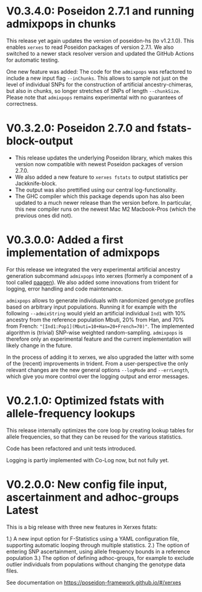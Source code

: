 # V0.3.4.0: Poseidon 2.7.1 and running admixpops in chunks

This release yet again updates the version of poseidon-hs (to v1.2.1.0). This enables `xerxes` to read Poseidon packages of version 2.7.1. We also switched to a newer stack resolver version and updated the GitHub Actions for automatic testing.

One new feature was added: The code for the `admixpops` was refactored to include a new input flag `--inChunks`. This allows to sample not just on the level of individual SNPs for the construction of artificial ancestry-chimeras, but also in chunks, so longer stretches of SNPs of length `--chunkSize`. Please note that `admixpops` remains experimental with no guarantees of correctness.

# V0.3.2.0: Poseidon 2.7.0 and fstats-block-output

- This release updates the underlying Poseidon library, which makes this version now compatible with newest Poseidon packages of version 2.7.0.
- We also added a new feature to `xerxes fstats` to output statistics per Jackknife-block.
- The output was also prettified using our central log-functionality.
- The GHC compiler which this package depends upon has also been updated to a much newer release than the version before. In particular, this new compiler runs on the newest Mac M2 Macbook-Pros (which the previous ones did not).

# V0.3.0.0: Added a first implementation of admixpops

For this release we integrated the very experimental artificial ancestry generation subcommand `admixpops` into xerxes (formerly a component of a tool called [paagen](https://github.com/nevrome/paagen)). We also added some innovations from trident for logging, error handling and code maintenance.

`admixpops` allows to generate individuals with randomized genotype profiles based on arbitrary input populations. Running it for example with the following `--admixString` would yield an artificial individual `Ind1` with 10% ancestry from the reference population Mbuti, 20% from Han, and 70% from French: `"[Ind1:Pop1](Mbuti=10+Han=20+French=70)"`. The implemented algorithm is (trivial) SNP-wise weighted random-sampling. `admixpops` is therefore only an experimental feature and the current implementation will likely change in the future.

In the process of adding it to xerxes, we also upgraded the latter with some of the (recent) improvements in trident. From a user-perspective the only relevant changes are the new general options `--logMode` and `--errLength`, which give you more control over the logging output and error messages.

# V0.2.1.0: Optimized fstats with allele-frequency lookups

This release internally optimizes the core loop by creating lookup tables for allele frequencies, so that they can be reused for the various statistics. 

Code has been refactored and unit tests introduced.

Logging is partly implemented with Co-Log now, but not fully yet.

# V0.2.0.0: New config file input, ascertainment and adhoc-groups Latest

This is a big release with three new features in Xerxes fstats:

1.) A new input option for F-Statistics using a YAML configuration file, supporting automatic looping through multiple statistics.
2.) The option of entering SNP ascertainment, using allele frequency bounds in a reference population
3.) The option of defining adhoc-groups, for example to exclude outlier individuals from populations without changing the genotype data files.

See documentation on https://poseidon-framework.github.io/#/xerxes
